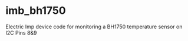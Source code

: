 # imb_bh1750
Electric Imp device code for monitoring a BH1750 temperature sensor on I2C Pins 8&amp;9
